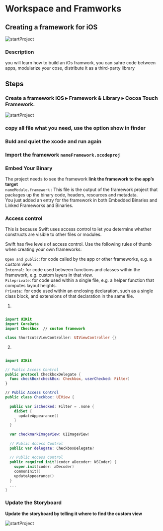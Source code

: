 # Workspace and Framworks

##  Creating a framework for iOS

![startProject](../master/assets/sketch1.gif)  

### Description
you will learn how to build an iOs framwork, you can sahre code between apps, modularize your cose, distribute it as a third-party library  


## Steps

### Create a framework  iOS ▸ Framework & Library ▸ Cocoa Touch Framework.  
![startProject](../master/assets/image1.png)

### copy all file what you need, use the option **show in finder**   

### Buld and quiet the xcode and run again  

### Import the framework  `nameFramework.xcodeproj`  

### Embed Your Binary
The project needs to see the framework **link the framework to the app’s target**  
`nameModule.framework`  : This file is the output of the framework project that packages up the binary code, headers, resources and metadata.  
You just added an entry for the framework in both Embedded Binaries and Linked Frameworks and Binaries.  

### Access control
This is because Swift uses access control to let you determine whether constructs are visible to other files or modules.  

Swift has five levels of access control. Use the following rules of thumb when creating your own frameworks:  

`Open and public`: for code called by the app or other frameworks, e.g. a custom view.  
`Internal`: for code used between functions and classes within the framework, e.g. custom layers in that view.  
`Fileprivate`: for code used within a single file, e.g. a helper function that computes layout heights.  
`Private:` for code used within an enclosing declaration, such as a single class block, and extensions of that declaration in the same file.  

1.   
```swift 

import UIKit
import CoreData
import Checkbox  // custom framework

class ShortcutsViewController: UIViewController {}
```
2.  

```swift 

import UIKit

// Public Access Control
public protocol CheckboxDelegate {
  func checkBox(checkBox: Checkbox, userChecked: Filter)
}

// Public Access Control
public class Checkbox: UIView {
  
  public var isChecked: Filter = .none {
    didSet {
      updateAppearance()
    }
  }
  
  var checkmarkImageView: UIImageView!
  
  // Public Access Control
  public var delegate: CheckboxDelegate?
  
  // Public Access Control
  public required init?(coder aDecoder: NSCoder) {
    super.init(coder: aDecoder)
    commonInit()
    updateAppearance()
  }
  ...
} 
```
### Update the Storyboard

**Update the storyboard by telling it where to find the custom view**

![startProject](../master/assets/image2.png)





